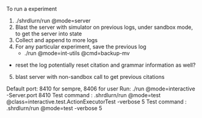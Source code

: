 To run a experiment
1) ./shrdlurn/run @mode=server
2) Blast the server with simulator on previous logs, under sandbox mode, to get the server into state
3) Collect and append to more logs
4) For any particular experiment, save the previous log
	- ./run @mode=int-utils @cmd=backup-mv
  - reset the log
potentially reset citation and grammar information as well?
5) blast server with non-sandbox call to get previous citations

Default port: 8410 for sempre, 8406 for user
Run: ./run @mode=interactive -Server.port 8410
Test command : .shrdlurn/run @mode=test @class=interactive.test.ActionExecutorTest -verbose 5
Test command : .shrdlurn/run @mode=test -verbose 5
